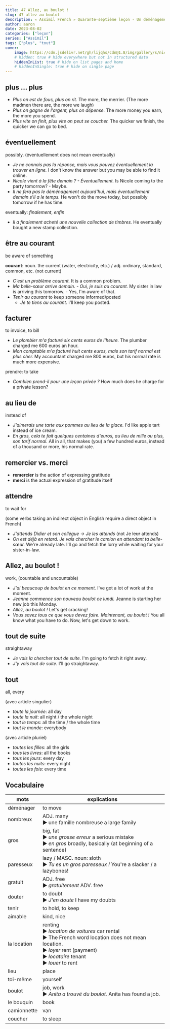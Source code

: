 ```yaml
---
title: 47 Allez, au boulot !
slug: 47 allez au boulot
description: « Assimil French » Quarante-septième leçon - Un déménagement
author: aaron
date: 2023-08-02
categories: ["leçon"]
series: ["Assimil"]
tags: ["plus", "tout"]
cover: 
    image: https://cdn.jsdelivr.net/gh/lijqhs/cdn@1.8/img/gallery/s/nick-baker-VuPIUePS_vU-unsplash.jpg
    # hidden: true # hide everywhere but not in structured data
    hiddenInList: true # hide on list pages and home
    # hiddenInSingle: true # hide on single page
---
```


## plus ... plus

- *Plus on est de fous, plus on rit.* The more, the merrier. (The more madmen there are, the more we laugh)
- *Plus on gagne de l'argent, plus on dépense.* The more money you earn, the more you spend.
- *Plus vite on finit, plus vite on peut se coucher.* The quicker we finish, the quicker we can go to bed.

## éventuellement

possibly. (éventuellement does not mean eventually)

- *Je ne connais pas la réponse, mais vous pouvez éventuellement la trouver en ligne.* I don't know the answer but you may be able to find it online.
- *Nicole vient à la fête demain ? - Éventuellement.* Is Nicole coming to the party tomorrow? - Maybe.
- *Il ne fera pas le déménagement aujourd'hui, mais éventuellement demain s'il a le temps.* He won't do the move today, but possibly tomorrow if he has time.

eventually: *finalement*, *enfin*

- *Il a finalement acheté une nouvelle collection de timbres.* He eventually bought a new stamp collection.

## être au courant

be aware of something

**courant**: noun. the current (water, electricity, etc.) / adj. ordinary, standard, common, etc. (not current)

- *C'est un problème courant.* It is a common problem.
- *Ma belle-sœur arrive demain. - Oui, je suis au courant.* My sister in law is arriving this tomorrow. - Yes, I'm aware of that.
- *Tenir au courant* to keep someone informed/posted
  - *Je te tiens au courant.* I'll keep you posted.

## facturer

to invoice, to bill

- *Le plombier m'a facturé six cents euros de l'heure.* The plumber charged me 600 euros an hour.
- *Mon comptable m'a facturé huit cents euros, mais son tarif normal est plus cher.* My accountant charged me 800 euros, but his normal rate is much more expensive.

prendre: to take

- *Combien prend-il pour une leçon privée ?* How much does he charge for a private lesson?

## au lieu de

instead of 

- *J'aimerais une tarte aux pommes au lieu de la glace.* I'd like apple tart instead of ice cream.
- *En gros, cela te fait quelques centaines d'euros, au lieu de mille ou plus, son tarif normal.* All in all, that makes (you) a few hundred euros, instead of a thousand or more, his normal rate.

## remercier vs. merci

- **remercier** is the action of expressing gratitude
- **merci** is the actual expression of gratitude itself

## attendre

to wait for

(some verbs taking an indirect object in English require a direct object in French)

- *J'attends Didier et son collègue -> Je les attends* (not Je ~~leur~~ attends)
- *On est déjà en retard. Je vais chercher le camion en attendant ta belle-sœur.* We're already late. I'll go and fetch the lorry while waiting for your sister-in-law.

## Allez, au boulot !

work, (countable and uncountable)

- *J'ai beaucoup de boulot en ce moment.* I've got a lot of work at the moment.
- *Jeanne commence son nouveau boulot ce lundi.* Jeanne is starting her new job this Monday.
- *Allez, au boulot !* Let's get cracking!
- *Vous savez tous ce que vous devez faire. Maintenant, au boulot !* You all know what you have to do. Now, let's get down to work.

## tout de suite

straightaway

- *Je vais la chercher tout de suite.* I'm going to fetch it right away.
- *J'y vais tout de suite.* I'll go straightaway.

## tout

all, every

(avec article singulier)
- *toute la journée*: all day
- *toute la nuit*: all night / the whole night
- *tout le temps*: all the time / the whole time
- *tout le monde*: everybody

(avec article pluriel)
- *toutes les filles*: all the girls
- *tous les livres*: all the books
- *tous les jours*: every day
- *toutes les nuits*: every night
- *toutes les fois*: every time

## Vocabulaire

| mots | explications |
| ---- | ------ | 
| déménager | to move | 
| nombreux | ADJ. many </br> ▶︎ une famille nombreuse a large family |
| gros | big, fat </br> ▶︎ *une grosse erreur* a serious mistake </br> ▶︎ *en gros* broadly, basically (at beginning of a sentence) |
| paresseux | lazy / MASC. noun: sloth </br> ▶︎ *Tu es un gros paresseux !* You're a slacker / a lazybones! |
| gratuit | ADJ. free </br> ▶︎ *gratuitement* ADV. free|
| douter | to doubt </br> ▶︎ *J'en doute* I have my doubts |
| tenir | to hold, to keep |
| aimable | kind, nice |
| la location | renting </br> ▶︎ *location de voitures* car rental </br> ▶︎ The French word location does not mean location. </br> ▶︎ *loyer* rent (payment) </br> ▶︎ *locataire* tenant </br> ▶︎ *louer* to rent |
| lieu | place | 
| toi-même | yourself |
| boulot | job, work </br> ▶︎ *Anita a trouvé du boulot.* Anita has found a job. |
| le bouquin | book |
| camionnette | van |
| coucher | to sleep |
